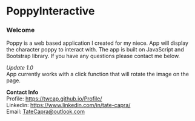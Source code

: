 # PoppyInteractive

<h3>Welcome</h3>

Poppy is a web based application I created for my niece. App will display the character poppy to interact with. The app is built on JavaScript and Bootstrap library. If you have any questions please contact me below.<br/>

*Update 1.0*
</br>
App currently works with a click function that will rotate the image on the page.<br/>

<b>Contact Info</b> </br>
Profile: https://twcap.github.io/Profile/ <br/>
Linkedin: https://www.linkedin.com/in/tate-capra/ <br/>
Email: TateCapra@outlook.com 
